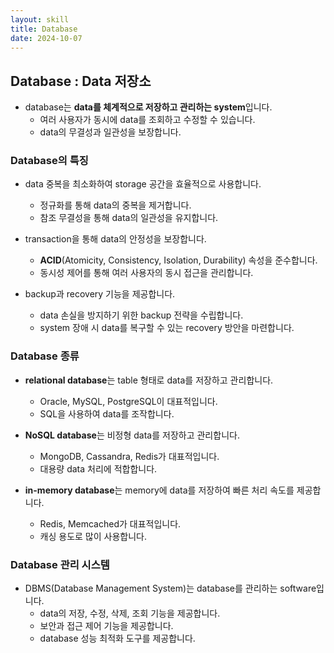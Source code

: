 ```yaml
---
layout: skill
title: Database
date: 2024-10-07
---
```



## Database : Data 저장소

- database는 **data를 체계적으로 저장하고 관리하는 system**입니다.
    - 여러 사용자가 동시에 data를 조회하고 수정할 수 있습니다.
    - data의 무결성과 일관성을 보장합니다.


### Database의 특징

- data 중복을 최소화하여 storage 공간을 효율적으로 사용합니다.
    - 정규화를 통해 data의 중복을 제거합니다.
    - 참조 무결성을 통해 data의 일관성을 유지합니다.

- transaction을 통해 data의 안정성을 보장합니다.
    - **ACID**(Atomicity, Consistency, Isolation, Durability) 속성을 준수합니다.
    - 동시성 제어를 통해 여러 사용자의 동시 접근을 관리합니다.

- backup과 recovery 기능을 제공합니다.
    - data 손실을 방지하기 위한 backup 전략을 수립합니다.
    - system 장애 시 data를 복구할 수 있는 recovery 방안을 마련합니다.


### Database 종류

- **relational database**는 table 형태로 data를 저장하고 관리합니다.
    - Oracle, MySQL, PostgreSQL이 대표적입니다.
    - SQL을 사용하여 data를 조작합니다.

- **NoSQL database**는 비정형 data를 저장하고 관리합니다.
    - MongoDB, Cassandra, Redis가 대표적입니다.
    - 대용량 data 처리에 적합합니다.

- **in-memory database**는 memory에 data를 저장하여 빠른 처리 속도를 제공합니다.
    - Redis, Memcached가 대표적입니다.
    - 캐싱 용도로 많이 사용합니다.


### Database 관리 시스템

- DBMS(Database Management System)는 database를 관리하는 software입니다.
    - data의 저장, 수정, 삭제, 조회 기능을 제공합니다.
    - 보안과 접근 제어 기능을 제공합니다.
    - database 성능 최적화 도구를 제공합니다.
